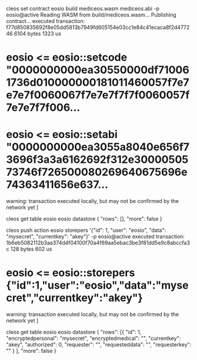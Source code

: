cleos set contract eosio build mediceos.wasm mediceos.abi -p eosio@active
Reading WASM from build/mediceos.wasm...
Publishing contract...
executed transaction: f77d850835692f8e05dd5813b7949fd605154e03cc1e84c41ecaca8f2d477246  6104 bytes  1323 us
#         eosio <= eosio::setcode               "0000000000ea30550000df710061736d010000000181011460057f7e7e7e7f0060067f7e7e7f7f7f0060057f7e7e7f7f006...
#         eosio <= eosio::setabi                "0000000000ea3055a8040e656f73696f3a3a6162692f312e3000050573746f726500080269640675696e74363411656e637...
warning: transaction executed locally, but may not be confirmed by the network yet    ]

cleos get table eosio eosio datastore
{
  "rows": [],
  "more": false
}

cleos push action eosio storepers '{"id": 1, "user": "eosio", "data": "mysecret", "currentkey": "akey"}' -p eosio@active
executed transaction: 1b6eb5082112b3aa374d4f04100f70a4f69aa5ebac3be3f81dd5e9c8abccfa3c  128 bytes  602 us
#         eosio <= eosio::storepers             {"id":1,"user":"eosio","data":"mysecret","currentkey":"akey"}
warning: transaction executed locally, but may not be confirmed by the network yet    ]

cleos get table eosio eosio datastore
{
  "rows": [{
      "id": 1,
      "encryptedpersonal": "mysecret",
      "encryptedmedical": "",
      "currentkey": "akey",
      "authorized": 0,
      "requester": "",
      "requesteddata": "",
      "requesterkey": ""
    }
  ],
  "more": false
}
